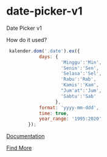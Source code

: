 # date-picker-v1
Date Picker v1

How do it used?
```javascript
 kalender.dom('.date').ex({
            days: {
                    'Minggu':'Min',
                    'Senin':'Sen',
                    'Selasa':'Sel',
                    'Rabu':'Rab',
                    'Kamis':'Kam',
                    "Jum'at":'Jum',
                    'Sabtu':'Sab'
                  },
            format: 'yyyy-mm-ddd',
            time: true,
            year_range: '1995:2020'
        });
```

[Documentation](https://dimas-ak.github.io/documentation/date-picker-v1/)

[Find More](https://dimas-ak.github.io/)